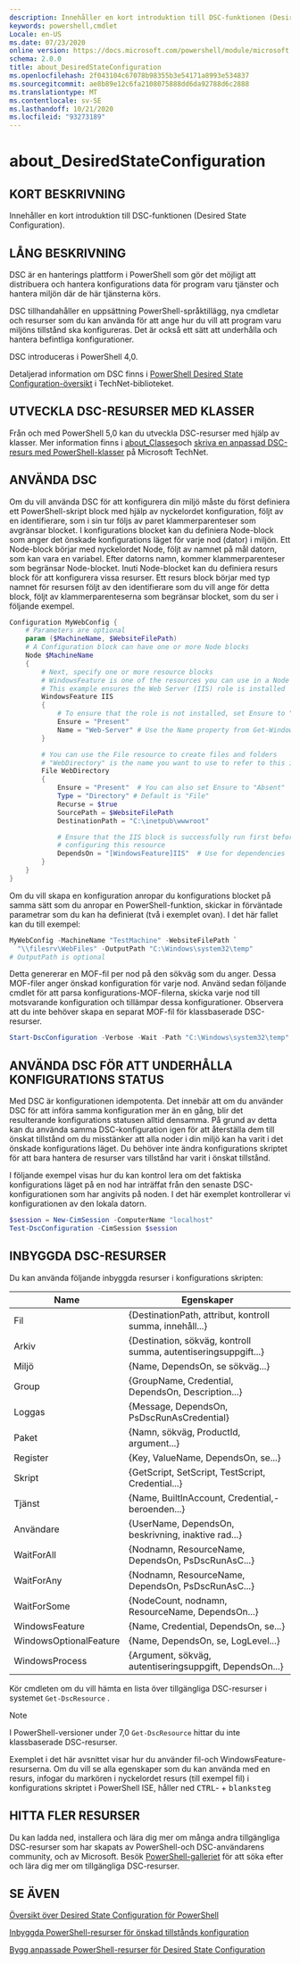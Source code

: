 ```yaml
---
description: Innehåller en kort introduktion till DSC-funktionen (Desired State Configuration).
keywords: powershell,cmdlet
Locale: en-US
ms.date: 07/23/2020
online version: https://docs.microsoft.com/powershell/module/microsoft.powershell.core/about/about_desiredstateconfiguration?view=powershell-5.1&WT.mc_id=ps-gethelp
schema: 2.0.0
title: about_DesiredStateConfiguration
ms.openlocfilehash: 2f043104c67078b98355b3e54171a8993e534837
ms.sourcegitcommit: ae8b89e12c6fa2108075888dd6da92788d6c2888
ms.translationtype: MT
ms.contentlocale: sv-SE
ms.lasthandoff: 10/21/2020
ms.locfileid: "93273189"
---
```

# <a name="about_desiredstateconfiguration"></a>about_DesiredStateConfiguration

## <a name="short-description"></a>KORT BESKRIVNING

Innehåller en kort introduktion till DSC-funktionen (Desired State Configuration).

## <a name="long-description"></a>LÅNG BESKRIVNING

DSC är en hanterings plattform i PowerShell som gör det möjligt att distribuera och hantera konfigurations data för program varu tjänster och hantera miljön där de här tjänsterna körs.

DSC tillhandahåller en uppsättning PowerShell-språktillägg, nya cmdletar och resurser som du kan använda för att ange hur du vill att program varu miljöns tillstånd ska konfigureras. Det är också ett sätt att underhålla och hantera befintliga konfigurationer.

DSC introduceras i PowerShell 4,0.

Detaljerad information om DSC finns i [PowerShell Desired State Configuration-översikt](/powershell/scripting/dsc/overview/overview) i TechNet-biblioteket.

## <a name="developing-dsc-resources-with-classes"></a>UTVECKLA DSC-RESURSER MED KLASSER

Från och med PowerShell 5,0 kan du utveckla DSC-resurser med hjälp av klasser.
Mer information finns i [about_Classes](about_Classes.md)och [skriva en anpassad DSC-resurs med PowerShell-klasser](/previous-versions//dn948461(v=technet.10)) på Microsoft TechNet.

## <a name="using-dsc"></a>ANVÄNDA DSC

Om du vill använda DSC för att konfigurera din miljö måste du först definiera ett PowerShell-skript block med hjälp av nyckelordet konfiguration, följt av en identifierare, som i sin tur följs av paret klammerparenteser som avgränsar blocket. I konfigurations blocket kan du definiera Node-block som anger det önskade konfigurations läget för varje nod (dator) i miljön. Ett Node-block börjar med nyckelordet Node, följt av namnet på mål datorn, som kan vara en variabel. Efter datorns namn, kommer klammerparenteser som begränsar Node-blocket. Inuti Node-blocket kan du definiera resurs block för att konfigurera vissa resurser. Ett resurs block börjar med typ namnet för resursen följt av den identifierare som du vill ange för detta block, följt av klammerparenteserna som begränsar blocket, som du ser i följande exempel.

```powershell
Configuration MyWebConfig {
    # Parameters are optional
    param ($MachineName, $WebsiteFilePath)
    # A Configuration block can have one or more Node blocks
    Node $MachineName
    {
        # Next, specify one or more resource blocks
        # WindowsFeature is one of the resources you can use in a Node block
        # This example ensures the Web Server (IIS) role is installed
        WindowsFeature IIS
        {
            # To ensure that the role is not installed, set Ensure to "Absent"
            Ensure = "Present"
            Name = "Web-Server" # Use the Name property from Get-WindowsFeature
        }

        # You can use the File resource to create files and folders
        # "WebDirectory" is the name you want to use to refer to this instance
        File WebDirectory
        {
            Ensure = "Present"  # You can also set Ensure to "Absent"
            Type = "Directory" # Default is "File"
            Recurse = $true
            SourcePath = $WebsiteFilePath
            DestinationPath = "C:\inetpub\wwwroot"

            # Ensure that the IIS block is successfully run first before
            # configuring this resource
            DependsOn = "[WindowsFeature]IIS"  # Use for dependencies
        }
    }
}
```

Om du vill skapa en konfiguration anropar du konfigurations blocket på samma sätt som du anropar en PowerShell-funktion, skickar in förväntade parametrar som du kan ha definierat (två i exemplet ovan). I det här fallet kan du till exempel:

```powershell
MyWebConfig -MachineName "TestMachine" -WebsiteFilePath `
  "\\filesrv\WebFiles" -OutputPath "C:\Windows\system32\temp"
# OutputPath is optional
```

Detta genererar en MOF-fil per nod på den sökväg som du anger. Dessa MOF-filer anger önskad konfiguration för varje nod. Använd sedan följande cmdlet för att parsa konfigurations-MOF-filerna, skicka varje nod till motsvarande konfiguration och tillämpar dessa konfigurationer. Observera att du inte behöver skapa en separat MOF-fil för klassbaserade DSC-resurser.

```powershell
Start-DscConfiguration -Verbose -Wait -Path "C:\Windows\system32\temp"
```

## <a name="using-dsc-to-maintain-configuration-state"></a>ANVÄNDA DSC FÖR ATT UNDERHÅLLA KONFIGURATIONS STATUS

Med DSC är konfigurationen idempotenta. Det innebär att om du använder DSC för att införa samma konfiguration mer än en gång, blir det resulterande konfigurations statusen alltid densamma. På grund av detta kan du använda samma DSC-konfiguration igen för att återställa dem till önskat tillstånd om du misstänker att alla noder i din miljö kan ha varit i det önskade konfigurations läget. Du behöver inte ändra konfigurations skriptet för att bara hantera de resurser vars tillstånd har varit i önskat tillstånd.

I följande exempel visas hur du kan kontrol lera om det faktiska konfigurations läget på en nod har inträffat från den senaste DSC-konfigurationen som har angivits på noden. I det här exemplet kontrollerar vi konfigurationen av den lokala datorn.

```powershell
$session = New-CimSession -ComputerName "localhost"
Test-DscConfiguration -CimSession $session
```

## <a name="built-in-dsc-resources"></a>INBYGGDA DSC-RESURSER

Du kan använda följande inbyggda resurser i konfigurations skripten:

|Name                  |Egenskaper                                         |
|----------------------|---------------------------------------------------|
|Fil                  |{DestinationPath, attribut, kontroll summa, innehåll...}|
|Arkiv               |{Destination, sökväg, kontroll summa, autentiseringsuppgift...}       |
|Miljö           |{Name, DependsOn, se sökväg...}                 |
|Group                 |{GroupName, Credential, DependsOn, Description...} |
|Loggas                   |{Message, DependsOn, PsDscRunAsCredential}         |
|Paket               |{Namn, sökväg, ProductId, argument...}              |
|Register              |{Key, ValueName, DependsOn, se...}             |
|Skript                |{GetScript, SetScript, TestScript, Credential...}  |
|Tjänst               |{Name, BuiltInAccount, Credential,-beroenden...}|
|Användare                  |{UserName, DependsOn, beskrivning, inaktive rad...}    |
|WaitForAll            |{Nodnamn, ResourceName, DependsOn, PsDscRunAsC...}|
|WaitForAny            |{Nodnamn, ResourceName, DependsOn, PsDscRunAsC...}|
|WaitForSome           |{NodeCount, nodnamn, ResourceName, DependsOn...}  |
|WindowsFeature        |{Name, Credential, DependsOn, se...}           |
|WindowsOptionalFeature|{Name, DependsOn, se, LogLevel...}             |
|WindowsProcess        |{Argument, sökväg, autentiseringsuppgift, DependsOn...}        |

Kör cmdleten om du vill hämta en lista över tillgängliga DSC-resurser i systemet `Get-DscResource` .

> [!NOTE]
> I PowerShell-versioner under 7,0 `Get-DscResource` hittar du inte klassbaserade DSC-resurser.

Exemplet i det här avsnittet visar hur du använder fil-och WindowsFeature-resurserna. Om du vill se alla egenskaper som du kan använda med en resurs, infogar du markören i nyckelordet resurs (till exempel fil) i konfigurations skriptet i PowerShell ISE, håller ned <kbd>CTRL</kbd>- + <kbd>blanksteg</kbd>

## <a name="find-more-resources"></a>HITTA FLER RESURSER

Du kan ladda ned, installera och lära dig mer om många andra tillgängliga DSC-resurser som har skapats av PowerShell-och DSC-användarens community, och av Microsoft. Besök [PowerShell-galleriet](https://www.powershellgallery.com/) för att söka efter och lära dig mer om tillgängliga DSC-resurser.

## <a name="see-also"></a>SE ÄVEN

[Översikt över Desired State Configuration för PowerShell](/powershell/scripting/dsc/overview/overview)

[Inbyggda PowerShell-resurser för önskad tillstånds konfiguration](/powershell/scripting/dsc/resources/resources)

[Bygg anpassade PowerShell-resurser för Desired State Configuration](/powershell/scripting/dsc/resources/authoringResource)
